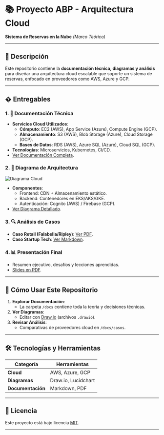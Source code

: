 # 📚 Proyecto ABP - Arquitectura Cloud  
**Sistema de Reservas en la Nube** *(Marco Teórico)*  

---

## 📌 Descripción  
Este repositorio contiene la **documentación técnica, diagramas y análisis** para diseñar una arquitectura cloud escalable que soporte un sistema de reservas, enfocado en proveedores como AWS, Azure y GCP.  

---

## �️ **Entregables**  

### 1. 📄 **Documentación Técnica**  
- **Servicios Cloud Utilizados**:  
  - **Cómputo**: EC2 (AWS), App Service (Azure), Compute Engine (GCP).  
  - **Almacenamiento**: S3 (AWS), Blob Storage (Azure), Cloud Storage (GCP).  
  - **Bases de Datos**: RDS (AWS), Azure SQL (Azure), Cloud SQL (GCP).  
- **Tecnologías**: Microservicios, Kubernetes, CI/CD.  
- [Ver Documentación Completa](/docs/README.md).  

### 2. 📐 **Diagrama de Arquitectura**  
![Diagrama Cloud](https://miro.medium.com/v2/resize:fit:1400/1*5qOFfDnY5sQNJn0hD3QoBg.png)  
- **Componentes**:  
  - Frontend: CDN + Almacenamiento estático.  
  - Backend: Contenedores en EKS/AKS/GKE.  
  - Autenticación: Cognito (AWS) / Firebase (GCP).  
- [Ver Diagrama Detallado](/docs/architecture_diagram.drawio).  

### 3. 🔍 **Análisis de Casos**  
- **Caso Retail (Falabella/Ripley)**: [Ver PDF](/docs/caso_retail_chile.pdf).  
- **Caso Startup Tech**: [Ver Markdown](/docs/caso_startup_tech.md).  

### 4. 📊 **Presentación Final**  
- Resumen ejecutivo, desafíos y lecciones aprendidas.  
- [Slides en PDF](/presentation/proyecto_cloud.pdf).  

---

## 🚀 **Cómo Usar Este Repositorio**  
1. **Explorar Documentación**:  
   - La carpeta `/docs` contiene toda la teoría y decisiones técnicas.  
2. **Ver Diagramas**:  
   - Editar con [Draw.io](https://draw.io) (archivos `.drawio`).  
3. **Revisar Análisis**:  
   - Comparativas de proveedores cloud en `/docs/casos`.  

---

## 🛠️ **Tecnologías y Herramientas**  
| Categoría       | Herramientas |  
|----------------|-------------|  
| **Cloud**      | AWS, Azure, GCP |  
| **Diagramas**  | Draw.io, Lucidchart |  
| **Documentación** | Markdown, PDF |  

---

## 📜 **Licencia**  
Este proyecto está bajo licencia [MIT](/LICENSE).  

---

